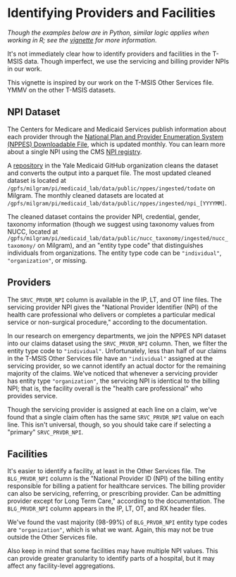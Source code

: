 # Identifying Providers and Facilities

_Though the examples below are in Python, similar logic applies when working in R; see the [vignette](../vignettes/working_in_R.md) for more information._

It's not immediately clear how to identify providers and facilities in the T-MSIS data. Though imperfect, we use the servicing and billing provider NPIs in our work.

This vignette is inspired by our work on the T-MSIS Other Services file. YMMV on the other T-MSIS datasets.

## NPI Dataset

The Centers for Medicare and Medicaid Services publish information about each provider through the [National Plan and Provider Enumeration System (NPPES) Downloadable File](https://www.cms.gov/medicare/regulations-guidance/administrative-simplification/data-dissemination), which is updated monthly. You can learn more about a single NPI using the CMS [NPI registry](https://npiregistry.cms.hhs.gov/search).

A [repository](https://github.com/Yale-Medicaid/NPPES_NPI) in the Yale Medicaid GitHub organization cleans the dataset and converts the output into a parquet file. The most updated cleaned dataset is located at `/gpfs/milgram/pi/medicaid_lab/data/public/nppes/ingested/todate` on Milgram. The monthly cleaned datasets are located at `/gpfs/milgram/pi/medicaid_lab/data/public/nppes/ingested/npi_[YYYYMM]`.

The cleaned dataset contains the provider NPI, credential, gender, taxonomy information (though we suggest using taxonomy values from NUCC, located at `/gpfs/milgram/pi/medicaid_lab/data/public/nucc_taxonomy/ingested/nucc_taxomony/` on Milgram), and an "entity type code" that distinguishes individuals from organizations. The entity type code can be `"individual"`, `"organization"`, or missing.

## Providers

The `SRVC_PRVDR_NPI` column is available in the IP, LT, and OT line files. The servicing provider NPI gives the "National Provider Identifier (NPI) of the health care professional who delivers or completes a particular medical service or non-surgical procedure," according to the documentation.

In our research on emergency departments, we join the NPPES NPI dataset into our claims dataset using the `SRVC_PRVDR_NPI` column. Then, we filter the entity type code to `"individual"`. Unfortunately, less than half of our claims in the T-MSIS Other Services file have an `"individual"` assigned at the servicing provider, so we cannot identify an actual doctor for the remaining majority of the claims. We've noticed that whenever a servicing provider has entity type `"organization"`, the servicing NPI is identical to the billing NPI; that is, the facility overall is the "health care professional" who provides service.

Though the servicing provider is assigned at each line on a claim, we've found that a single claim often has the same `SRVC_PRVDR_NPI` value on each line. This isn't universal, though, so you should take care if selecting a "primary" `SRVC_PRVDR_NPI`.

## Facilities

It's easier to identify a facility, at least in the Other Services file. The `BLG_PRVDR_NPI` column is the "National Provider ID (NPI) of the billing entity responsible for billing a patient for healthcare services. The billing provider can also be servicing, referring, or prescribing provider. Can be admitting provider except for Long Term Care," according to the documentation. The `BLG_PRVDR_NPI` column appears in the IP, LT, OT, and RX header files.

We've found the vast majority (98-99%) of `BLG_PRVDR_NPI` entity type codes are `"organization"`, which is what we want. Again, this may not be true outside the Other Services file.

Also keep in mind that some facilities may have multiple NPI values. This can provide greater granularity to identify parts of a hospital, but it may affect any facility-level aggregations.
